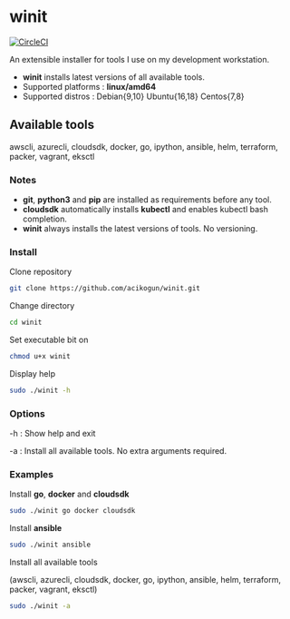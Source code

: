 # winit

[![CircleCI](https://circleci.com/gh/acikogun/winit.svg?style=svg)](https://app.circleci.com/github/acikogun/winit/pipelines)

An extensible installer for tools I use on my development workstation.

- **winit** installs latest versions of all available tools.
- Supported platforms : **linux/amd64**
- Supported distros   : Debian{9,10} Ubuntu{16,18} Centos{7,8}

## Available tools

awscli, azurecli, cloudsdk, docker, go, ipython, ansible, helm, terraform, packer, vagrant, eksctl

### Notes

- **git**, **python3** and **pip** are installed as requirements before any tool.
- **cloudsdk** automatically installs **kubectl** and enables kubectl bash completion.
- **winit** always installs the latest versions of tools. No versioning.

### Install

 Clone repository

```bash
git clone https://github.com/acikogun/winit.git
```

Change directory

```bash
cd winit
```

Set executable bit on

```bash
chmod u+x winit
```

Display help

```bash
sudo ./winit -h
```

### Options

  -h : Show help and exit

  -a : Install all available tools. No extra arguments required.

### Examples

Install **go**, **docker** and **cloudsdk**

```bash
sudo ./winit go docker cloudsdk
```

Install **ansible**

```bash
sudo ./winit ansible
```

Install all available tools

(awscli, azurecli, cloudsdk, docker, go, ipython, ansible, helm, terraform, packer, vagrant, eksctl)

```bash
sudo ./winit -a
```
